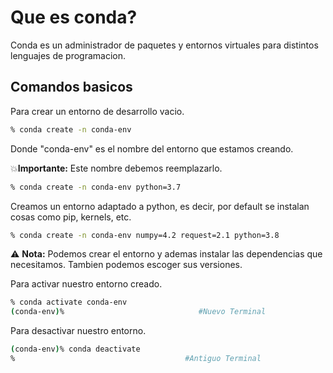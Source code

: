# Que es conda?
Conda es un administrador de paquetes y entornos virtuales para distintos lenguajes de programacion.

## Comandos basicos
Para crear un entorno de desarrollo vacio.
```bash
% conda create -n conda-env 
```
Donde "conda-env" es el nombre del entorno que estamos creando. 

💥**Importante:** Este nombre debemos reemplazarlo.

```bash
% conda create -n conda-env python=3.7 
```
Creamos un entorno adaptado a python, es decir, por default se instalan cosas como pip, kernels, etc.
```bash
% conda create -n conda-env numpy=4.2 request=2.1 python=3.8
```
⚠️ **Nota:** Podemos crear el entorno y ademas instalar las dependencias que necesitamos. Tambien podemos escoger sus versiones.

Para activar nuestro entorno creado.
```bash
% conda activate conda-env 
(conda-env)%                              #Nuevo Terminal
```

Para desactivar nuestro entorno.

```bash
(conda-env)% conda deactivate    
%                                      #Antiguo Terminal 
```
